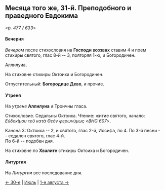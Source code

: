 
## Месяца того же, 31-й. Преподобного и праведного Евдокима

<*p. 477 / 633*>

#### Вечерня

*Вечером* после стихословия на **Господи воззвах** ставим 4 и поем стихиры святого, 
глас 8-й -- 3, пояторяя 1-ю, и Богородичен.  

Аллилуиа. 

На стиховне стихиры Октоиха и Богородичен. 

Отпустительный: **Богородице Дево**, и прочие.    

#### Утреня

На *утрене* **Аллилуиа** и Троичны гласа. 

Стихословие. Седальны Октоиха. 
Чтение: житие святого, начало: *Εὐδοκίμου τοῦ κατὰ Θεόν φερωνύμως* <*BHG 607*>. 

Канона 3: Октоиха -- 2, и святого, глас 2-й, Иосифа, по 4. 
По 3-й песни -- седален святого, глас 4-й.  
По 6-й -- подобен дня. 

На стиховне по **Хвалите** стихиры Октоиха и Богородичен. 

#### Литургия

На *Литургии* все последование дня. 

[← 30-е](07_30_EUR.ru.md) | [Июль](README.md#31-й) | [1-е августа →](../08_august/08_01_EUR.ru.md)
